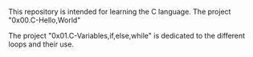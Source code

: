 This repository is intended for learning the C language.
The project "0x00.C-Hello,World"

The project "0x01.C-Variables,if,else,while" is dedicated to the different loops and their use.
